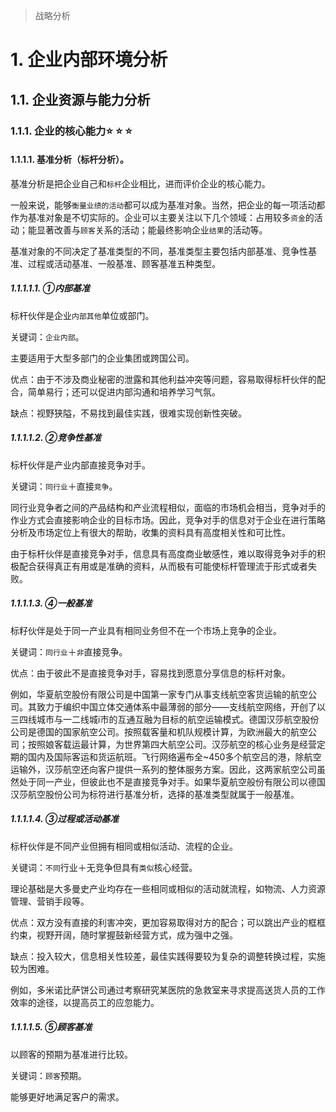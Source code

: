 >   战略分析

# 1. 企业内部环境分析

## 1.1. 企业资源与能力分析

### 1.1.1. 企业的核心能力:star: :star: :star: 

#### 1.1.1.1. 基准分析（标杆分析）。

基准分析是把企业自己和`标杆`企业相比，进而评价企业的核心能力。

一般来说，能够`衡量业绩的活动`都可以成为基准对象。当然，把企业的每一项活动都作为基准对象是不切实际的。企业可以主要关注以下几个领域：占用较多`资金`的活动；能显著改善与`顾客`关系的活动；能最终影响企业`结果`的活动等。

基准对象的不同决定了基准类型的不同，基准类型主要包括内部基准、竞争性基准、过程或活动基准、一般基准、顾客基准五种类型。

##### 1.1.1.1.1. ①内部基准

标杆伙伴是企业`内部其他`单位或部门。

关键词：`企业内部`。

主要适用于大型多部门的企业集团或跨国公司。

优点：由于不涉及商业秘密的泄露和其他利益冲突等问题，容易取得标杆伙伴的配合，简单易行；还可以促进内部沟通和培养学习气氛。

缺点：视野狭隘，不易找到最佳实践，很难实现创新性突破。

##### 1.1.1.1.2. ②竞争性基准

标杆伙伴是产业内部直接竞争对手。

关键词：`同行业`＋直接`竞争`。

同行业竞争者之间的产品结构和产业流程相似，面临的市场机会相当，竞争对手的作业方式会直接影响企业的目标市场。因此，竞争对手的信息对于企业在进行策略分析及市场定位上有很大的帮助，收集的资料具有高度相关性和可比性。

由于标杆伙伴是直接竞争对手，信息具有高度商业敏感性，难以取得竞争对手的积极配合获得真正有用或是准确的资料，从而极有可能使标杆管理流于形式或者失败。

##### 1.1.1.1.3. ④一般基准

标籽伙伴是处于同一产业具有相同业务但不在一个市场上竞争的企业。

关键词：`同行业`＋`非`直接竞争。

优点：由于彼此不是直接竞争对手，容易找到愿意分享信息的标杆对象。

例如，华夏航空股份有限公司是中国第一家专门从事支线航空客货运输的航空公司。其致力于编织中国立体交通体系中最薄弱的部分——支线航空网络，开创了以三四线城市与一二线城i市的互通互融为目标的航空运输模式。德国汉莎航空股份公司是德国的国家航空公司。按照载客量和机队规模计算，为欧洲最大的航空公司；按照娘客载运最计算，为世界第四大航空公司。汉莎航空的核心业务是经营定期的国内及国际客运和货运航班。飞行网络遍布全\~450多个航空吕的港，除航空运输外，汉莎航空还向客户提供一系列的整体服务方案。因此，这两家航空公司虽然处于同一产业，但彼此也不是直接竞争对手。如果华夏航空般份有限公司以德国汉莎航空股份公司为标符进行基准分析，选择的基准类型就属于一般基准。

##### 1.1.1.1.4. ③过程或活动基准

标杆伙伴是不同产业但拥有相同或相似活动、流程的企业。

关键词：`不同`行业＋无竞争但具有`类似`核心经营。

理论基础是大多曼史产业均存在一些相同或相似的活动就流程，如物流、人力资源管理、营销手段等。

优点：双方没有直接的利害冲突，更加容易取得对方的配合；可以跳出产业的框框约束，视野开阔，随时掌握鼓新经营方式，成为强中之强。

缺点：投入较大，信息相关性较差，最佳实践得要较为复杂的调整转换过程，实施较为困难。

例如，多米诺比萨饼公司通过考察研究某医院的急救室来寻求提高送货人员的工作效率的途径，以提高员工的应忽能力。

##### 1.1.1.1.5. ⑤顾客基准

以顾客的预期为基准进行比较。

关键词：`顾客`预期。

能够更好地满足客户的需求。
